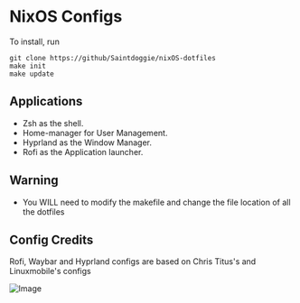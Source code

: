 # NixOS Configs

To install, run

```
git clone https://github/Saintdoggie/nixOS-dotfiles
make init
make update
```

## Applications
* Zsh as the shell.
* Home-manager for User Management.
* Hyprland as the Window Manager.
* Rofi as the Application launcher.

## Warning
* You WILL need to modify the makefile and change the file location of all the dotfiles

## Config Credits
Rofi, Waybar and Hyprland configs are based on Chris Titus's and Linuxmobile's configs

![Image](https://github.com/Saintdoggie/NixOS-configs/blob/main/configs/screenshot.png?raw=true)